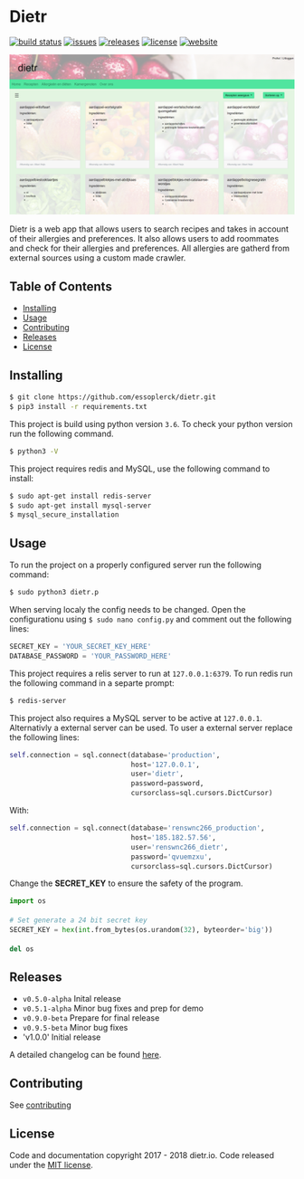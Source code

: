 # Dietr

[![build status][image-build]][build]
[![issues][image-issues]][issues]
[![releases][image-releases]][releases]
[![license][image-license]](LICENSE)
[![website][image-website]](https://dietr.io)

![header image](header.png)

Dietr is a web app that allows users to search recipes and takes in account of their allergies and preferences. It also allows users to add roommates and check for their allergies and preferences. All allergies are gatherd from external sources using a custom made crawler.

## Table of Contents

- [Installing](#installing)
- [Usage](#usage)
- [Contributing](#contributing)
- [Releases](#releases)
- [License](#license)

## Installing

```bash
$ git clone https://github.com/essoplerck/dietr.git
$ pip3 install -r requirements.txt
```

This project is build using python version `3.6`. To check your python version run the following command.

```bash
$ python3 -V
```

This project requires redis and MySQL, use the following command to install:

```bash
$ sudo apt-get install redis-server
$ sudo apt-get install mysql-server
$ mysql_secure_installation
```

## Usage

To run the project on a properly configured server run the following command:

```bash
$ sudo python3 dietr.p
```

When serving localy the config needs to be changed. Open the configurationu using `$ sudo nano config.py` and comment out the following lines:

```python
SECRET_KEY = 'YOUR_SECRET_KEY_HERE'
DATABASE_PASSWORD = 'YOUR_PASSWORD_HERE'
```

This project requires a relis server to run at `127.0.0.1:6379`. To run redis
run the following command in a separte prompt:

```bash
$ redis-server
```

This project also requires a MySQL server to be active at `127.0.0.1`. Alternativly a external server can be used. To user a external server replace the following lines:

```python
self.connection = sql.connect(database='production',
                              host='127.0.0.1',
                              user='dietr',
                              password=password,
                              cursorclass=sql.cursors.DictCursor)
```

With:

```python
self.connection = sql.connect(database='renswnc266_production',
                              host='185.182.57.56',
                              user='renswnc266_dietr',
                              password='qvuemzxu',
                              cursorclass=sql.cursors.DictCursor)
```

Change the **SECRET_KEY** to ensure the safety of the program.

```python
import os

# Set generate a 24 bit secret key
SECRET_KEY = hex(int.from_bytes(os.urandom(32), byteorder='big'))

del os
```

## Releases

- `v0.5.0-alpha` Inital release
- `v0.5.1-alpha` Minor bug fixes and prep for demo
- `v0.9.0-beta` Prepare for final release
- `v0.9.5-beta` Minor bug fixes
- 'v1.0.0' Initial release

A detailed changelog can be found [here](CHANGELOG.md).

## Contributing

See [contributing](CONTRIBUTING.md)

## License

Code and documentation copyright 2017 - 2018 dietr.io. Code released under the [MIT license](LICENSE).

[build]:    https://travis-ci.org/essoplerck/dietr
[issues]:   https://github.com/essoplerck/dietr/issues
[releases]: https://github.com/essoplerck/dietr/releases
[website]:  https://dietr.io

[image-build]:    https://app.buddy.works/essoplerck/dietr/pipelines/pipeline/70917/badge.svg?token=05660093fdfdbd745b5c89dfa8e4a152a6ea4d7e539e4f0c3ea7e98b53cb8e0d
[image-issues]:   https://img.shields.io/github/issues/essoplerck/dietr.svg?style=flat-square
[image-license]:  https://img.shields.io/github/license/essoplerck/dietr.svg?style=flat-square
[image-releases]: https://img.shields.io/github/tag/essoplerck/dietr.svg?label=latest%20stable%20release&style=flat-square
[image-website]:  https://img.shields.io/badge/website-online-orange.svg?style=flat-square
